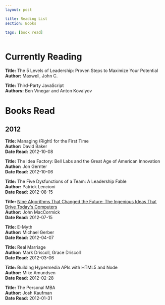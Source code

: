 ```yaml
---
layout: post

title: Reading List
section: Books

tags: [book read]
---
```


# Currently Reading

**Title:** The 5 Levels of Leadership: Proven Steps to Maximize Your Potential<br/>
**Author:** Maxwell, John C.<br/>

**Title:** Third-Party JavaScript<br/>
**Authors:** Ben Vinegar and Anton Kovalyov<br/>

# Books Read

## 2012

**Title:** Managing (Right) for the First Time<br/>
**Author:** David Baker<br/>
**Date Read:** 2012-10-08<br/>

**Title:** The Idea Factory: Bell Labs and the Great Age of American Innovation<br/>
**Author:** Jon Gernter<br/>
**Date Read:** 2012-10-06<br/>

**Title:** The Five Dysfunctions of a Team: A Leadership Fable<br/>
**Author:** Patrick Lencioni<br/>
**Date Read:** 2012-08-15<br/>

**Title:** [Nine Algorithms That Changed the Future: The Ingenious Ideas That Drive Today's Computers](http://www.amazon.com/gp/product/B005Z67EI0?tag=servicebrook-20)<br/>
**Author:** John MacCormick<br/>
**Date Read:** 2012-07-15<br/>

**Title:** E-Myth<br/>
**Author:** Michael Gerber<br/>
**Date Read:** 2012-04-07<br/>

**Title:** Real Marriage<br/>
**Author:** Mark Driscoll, Grace Driscoll<br/>
**Date Read:** 2012-03-06<br/>

**Title:** Building Hypermedia APIs with HTML5 and Node<br/>
**Author:** Mike Amundsen<br/>
**Date Read:** 2012-02-28<br/>

**Title:** The Personal MBA<br/>
**Author:** Josh Kaufman<br/>
**Date Read:** 2012-01-31<br/>
